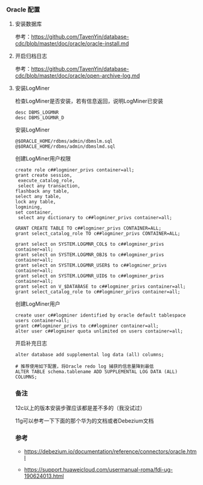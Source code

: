 ### Oracle 配置

1. 安装数据库

    参考：https://github.com/TavenYin/database-cdc/blob/master/doc/oracle/oracle-install.md

2. 开启归档日志

    参考：https://github.com/TavenYin/database-cdc/blob/master/doc/oracle/open-archive-log.md

3. 安装LogMiner

    检查LogMiner是否安装，若有信息返回，说明LogMiner已安装
    ```shell script
    desc DBMS_LOGMNR
    desc DBMS_LOGMNR_D
    ```

    安装LogMiner
    ```shell script
    @$ORACLE_HOME/rdbms/admin/dbmslm.sql
    @$ORACLE_HOME/rdbms/admin/dbmslmd.sql
    ```

    创建LogMiner用户权限
    ```shell script
    create role c##logminer_privs container=all;
    grant create session,
     execute_catalog_role,
     select any transaction,
    flashback any table,
    select any table,
    lock any table,
    logmining,
    set container,
     select any dictionary to c##logminer_privs container=all;
    
    GRANT CREATE TABLE TO c##logminer_privs CONTAINER=ALL;
    grant select_catalog_role TO c##logminer_privs CONTAINER=ALL;
    
    grant select on SYSTEM.LOGMNR_COL$ to c##logminer_privs container=all;
    grant select on SYSTEM.LOGMNR_OBJ$ to c##logminer_privs container=all;
    grant select on SYSTEM.LOGMNR_USER$ to c##logminer_privs container=all;
    grant select on SYSTEM.LOGMNR_UID$ to c##logminer_privs container=all;
    grant select on V_$DATABASE to c##logminer_privs container=all;
    grant select_catalog_role to c##logminer_privs container=all;
    ```

    创建LogMiner用户
    ```shell script
    create user c##logminer identified by oracle default tablespace users container=all;
    grant c##logminer_privs to c##logminer container=all;
    alter user c##logminer quota unlimited on users container=all;
    ```

    开启补充日志
    ```
    alter database add supplemental log data (all) columns;

    # 推荐使用如下配置，将Oracle redo log 捕获的信息量降到最低
    ALTER TABLE schema.tablename ADD SUPPLEMENTAL LOG DATA (ALL) COLUMNS;
    ```
   
   ### 备注
   12c以上的版本安装步骤应该都是差不多的（我没试过）
   
   11g可以参考一下下面的那个华为的文档或者Debezium文档
   
   ### 参考
   - https://debezium.io/documentation/reference/connectors/oracle.html
   
   - https://support.huaweicloud.com/usermanual-roma/fdi-ug-190624013.html